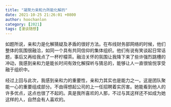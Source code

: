 ```yaml
---
title: "凝聚力亲和力所能化解的"
date: 2021-10-25 21:26:01 +0800
author: hoochanlon
category: [2021]
tags: [漫谈随想]
---
```


如题所说，亲和力是化解猜疑及矛盾的很好方法。在布线财务部网络的时候，他们整体的氛围很融洽，如同一个具有共同信仰的集体组织。他们有说有笑谈起日常话题，事后又再给我点了一杯柠檬茶。融洽关怀的氛围让我降下来了些许强烈跳槽的冲动，我感到亲和力是能长时间有效化解探听与猜忌的，能够让人一直很愉悦享受融于组织中。

<!-- more -->

经过上回与此次，我感到亲和力的重要性，亲和力其实也是能力之一。这是团队聚能一心的重要组成部分。不由得想起公司的上一任招聘着实厉害。她能看到他人的许多优点，这点也很了不起的。真是我所喜欢的人那，不过与其这样还不如成为她这样的人，自然会有人喜欢的。
